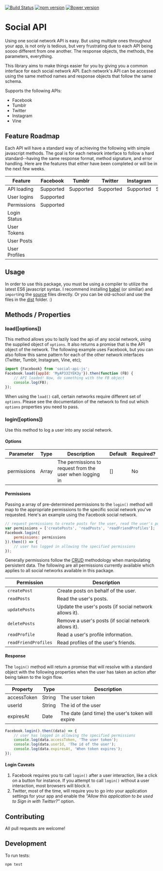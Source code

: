 [![Build Status](https://travis-ci.org/mkay581/social-api.svg?branch=master)](https://travis-ci.org/mkay581/social-api)
[![npm version](https://badge.fury.io/js/social-api-js.svg)](https://badge.fury.io/js/social-api-js)
[![Bower version](https://badge.fury.io/bo/social-api.svg)](https://badge.fury.io/bo/social-api)

# Social API

Using one social network API is easy. But using multiple ones throughout your app, is not only is tedious, but very frustrating
due to each API being soooo different from one another. The response objects, the methods, the parameters, everything.

This library aims to make things easier for you by giving you a common interface for each social network API. Each
network's API can be accessed using the same method names and response objects that follow the same schema.

Supports the following APIs:

* Facebook
* Tumblr
* Twitter
* Instagram
* Vine


## Feature Roadmap

Each API will have a standard way of achieving the following with simple javascript methods. The goal is for each network
interface to follow a hard standard--having the same response format, method signature, and error handling.
Here are the features that either have been completed or will be in the next few weeks.

| Feature | Facebook | Tumblr | Twitter | Instagram | Vine |
| --- | --- | --- | --- | --- | --- |
| API loading | Supported  | Supported | Supported | Supported | Supported |
| User logins | Supported  |  |  |  |  |  |
| Permissions | Supported  |  |  |  |  |  |
| Login Status |   |  |  |  |  |  |
| User Tokens |   |  |  |  |  |  |
| User Posts |   |  |  |  |  |  |
| User Profiles |   |  |  |  |  |  |

## Usage

In order to use this package, you must be using a compiler to utilize the latest ES6 javascript syntax.
I recommend installing [babel](https://babeljs.io/) (or similiar) and `import`ing the [source](/src) files directly.
Or you can be old-school and use the files in the [dist](/dist) folder. :)

## Methods / Properties

### load([options])

This method allows you to lazily load the api of any social network, using the supplied object of `options`.
It also returns a promise that is the API object of the network. The following example uses Facebook, but you can also follow
this same pattern for each of the other network interfaces (Twitter, Tumblr, Instagram, Vine, etc);

```javascript
import {Facebook} from 'social-api-js';
Facebook.load({appId: 'MyAP33IYEK3y'}).then(function (FB) {
    // API loaded! Now, do something with the FB object
    console.log(FB);
});
```

When using the `load()` call, certain networks require different set of `options`. Please see the documentation of
the network to find out which `options` properties you need to pass.


### login([options])

Use this method to log a user into any social network.

#### Options

| Parameter | Type | Description | Default | Required?
|--------|--------|--------|--------|--------|
| permissions | Array | The permissions to request from the user when logging in | [] | No |


#### Permissions

Passing a array of pre-determined permissions to the `login()` method will map to the appropriate permissions
to the specific social network you've requested. Here's an example using the Facebook social network.

```javascript
// request permissions to create posts for the user, read the user's posts, and read their connection's profiles.
var permissions = ['createPosts', 'readPosts', 'readFriendProfiles'];
Facebook.login({
    permissions: permissions
}).then(() => {
    // user has logged in allowing the specified permissions
});
```

Generally permissions follow the [CRUD](https://en.wikipedia.org/wiki/Create,_read,_update_and_delete) methodology
when manipulating persistent data. The following are all permissions currently available which applies to all social networks available in this package.

| Permission | Description |
|--------|--------|
| `createPost` | Create posts on behalf of the user. |
| `readPosts` | Read the user's posts. |
| `updatePosts` | Update the user's posts (if social network allows it). |
| `deletePosts` | Remove a user's posts (if social network allows it). |
| `readProfile` | Read a user's profile information. |
| `readFriendProfiles` | Read profiles of the user's friends. |

#### Response

The `login()` method will return a promise that will resolve with a standard object with the following properties when the user has taken an action after being taken to the login flow.

| Property | Type | Description
|--------|--------|--------|
| accessToken | String | The user token |
| userId | String | The id of the user |
| expiresAt | Date | The date (and time) the user's token will expire |

```javascript
Facebook.login().then((data) => {
    // user has logged in allowing the specified permissions
    console.log(data.accessToken, 'The user token');
    console.log(data.userId, 'The id of the user');
    console.log(data.expiresAt, 'When token expires');
});
```

#### Login Caveats

1. Facebook requires you to call `login()` after a user interaction, like a click on a button for instance. If you
attempt to call `login()` without a user interaction, most browsers will block it.
1. Twitter, most of the time, will require you to go into your application settings for your app and
enable the *"Allow this application to be used to Sign in with Twitter?"* option.


## Contributing

All pull requests are welcome!

## Development

To run tests:

```
npm test
```
